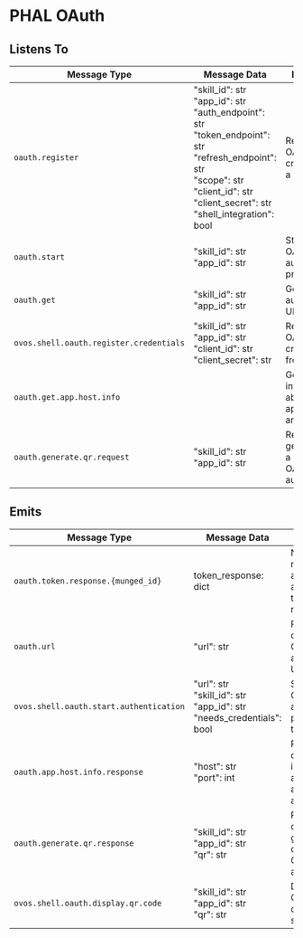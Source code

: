 # PHAL OAuth

## Listens To

| Message Type                            | Message Data                                                                                                                                                                                          | Description                                                   | Emitted Response Type          | Handled By               |
|-----------------------------------------|-------------------------------------------------------------------------------------------------------------------------------------------------------------------------------------------------------|---------------------------------------------------------------|--------------------------------|--------------------------|
| `oauth.register`                        | "skill_id": str<br>"app_id": str<br>"auth_endpoint": str<br>"token_endpoint": str<br>"refresh_endpoint": str<br>"scope": str<br>"client_id": str<br>"client_secret": str<br>"shell_integration": bool | Register OAuth credentials for a skill's app.                 |                                | handle_oauth_register    |
| `oauth.start`                           | "skill_id": str<br>"app_id": str                                                                                                                                                                      | Start the OAuth authentication process.                       |                                | handle_start_oauth       |
| `oauth.get`                             | "skill_id": str<br>"app_id": str                                                                                                                                                                      | Get the OAuth authentication URL.                             | `oauth.url`                    | handle_get_auth_url      |
| `ovos.shell.oauth.register.credentials` | "skill_id": str<br>"app_id": str<br>"client_id": str<br>"client_secret": str                                                                                                                          | Register OAuth credentials from the shell.                    |                                | handle_client_secret     |
| `oauth.get.app.host.info`               |                                                                                                                                                                                                       | Get information about the app's host (IP and port).           | `oauth.app.host.info.response` | handle_get_app_host_info |
| `oauth.generate.qr.request`             | "skill_id": str<br>"app_id": str                                                                                                                                                                      | Request the generation of a QR code for OAuth authentication. | `oauth.generate.qr.response`   | handle_generate_qr       |

## Emits

| Message Type                            | Message Data                                                                | Description                                                      | Trigger Message Type         |
|-----------------------------------------|-----------------------------------------------------------------------------|------------------------------------------------------------------|------------------------------|
| `oauth.token.response.{munged_id}`      | token_response: dict                                                        | Notify registered apps/skills about OAuth token response.        |                              |   
| `oauth.url`                             | "url": str                                                                  | Reply containing the OAuth authentication URL.                   | `oauth.get`                  |                         
| `ovos.shell.oauth.start.authentication` | "url": str<br>"skill_id": str<br>"app_id": str<br>"needs_credentials": bool | Start the OAuth authentication process from the shell.           |                              |  
| `oauth.app.host.info.response`          | "host": str<br>"port": int                                                  | Reply containing information about the app's host (IP and port). | `oauth.get.app.host.info`    | 
| `oauth.generate.qr.response`            | "skill_id": str<br>"app_id": str<br>"qr": str                               | Reply containing the generated QR code for OAuth authentication. | `oauth.generate.qr.request`  |  
| `ovos.shell.oauth.display.qr.code`      | "skill_id": str<br>"app_id": str<br>"qr": str                               | Display the OAuth QR code in the shell.                          | `oauth.generate.qr.response` |  

